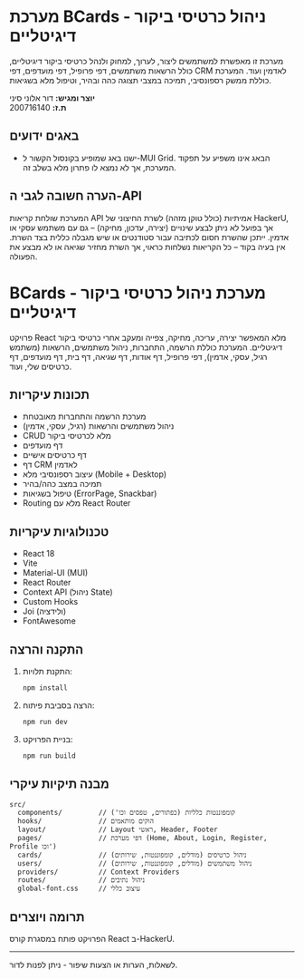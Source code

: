 
# מערכת BCards - ניהול כרטיסי ביקור דיגיטליים

מערכת זו מאפשרת למשתמשים ליצור, לערוך, למחוק ולנהל כרטיסי ביקור דיגיטליים, כולל הרשאות משתמשים, דפי פרופיל, דפי מועדפים, דפי CRM לאדמין ועוד. המערכת כוללת ממשק רספונסיבי, תמיכה במצבי תצוגה כהה ובהיר, וטיפול מלא בשגיאות.

**יוצר ומגיש:** דור אלוני סיני  
**ת.ז:** 200716140

## באגים ידועים

- ישנו באג שמופיע בקונסול הקשור ל-MUI Grid. הבאג אינו משפיע על תפקוד המערכת, אך לא נמצא לו פתרון מלא בשלב זה.

## הערה חשובה לגבי ה-API

המערכת שולחת קריאות API אמיתיות (כולל טוקן מזהה) לשרת החיצוני של HackerU, אך בפועל לא ניתן לבצע שינויים (יצירה, עדכון, מחיקה) – גם  עם משתמש עסקי או אדמין. ייתכן שהשרת חסום לכתיבה עבור סטודנטים או שיש מגבלה כללית בצד השרת. אין בעיה בקוד – כל הקריאות נשלחות כראוי, אך השרת מחזיר שגיאה או לא מבצע את הפעולה.

# BCards - מערכת ניהול כרטיסי ביקור דיגיטליים

פרויקט React מלא המאפשר יצירה, עריכה, מחיקה, צפייה ומעקב אחרי כרטיסי ביקור דיגיטליים. המערכת כוללת הרשמה, התחברות, ניהול משתמשים, הרשאות (משתמש רגיל, עסקי, אדמין), דפי פרופיל, דף אודות, דף שגיאה, דף בית, דף מועדפים, דף כרטיסים שלי, ועוד.

## תכונות עיקריות
- מערכת הרשמה והתחברות מאובטחת
- ניהול משתמשים והרשאות (רגיל, עסקי, אדמין)
- CRUD מלא לכרטיסי ביקור
- דף מועדפים
- דף כרטיסים אישיים
- דף CRM לאדמין
- עיצוב רספונסיבי מלא (Mobile + Desktop)
- תמיכה במצב כהה/בהיר
- טיפול בשגיאות (ErrorPage, Snackbar)
- Routing מלא עם React Router

## טכנולוגיות עיקריות
- React 18
- Vite
- Material-UI (MUI)
- React Router
- Context API (ניהול State)
- Custom Hooks
- Joi (ולידציה)
- FontAwesome

## התקנה והרצה
1. התקנת תלויות:
	```bash
	npm install
	```
2. הרצה בסביבת פיתוח:
	```bash
	npm run dev
	```
3. בניית הפרויקט:
	```bash
	npm run build
	```

## מבנה תיקיות עיקרי
```
src/
  components/         // קומפוננטות כלליות (כפתורים, טפסים וכו')
  hooks/              // הוקים מותאמים
  layout/             // Layout ראשי, Header, Footer
  pages/              // דפי מערכת (Home, About, Login, Register, Profile וכו')
  cards/              // ניהול כרטיסים (מודלים, קומפוננטות, שירותים)
  users/              // ניהול משתמשים (מודלים, קומפוננטות, שירותים)
  providers/          // Context Providers
  routes/             // ניהול נתיבים
  global-font.css     // עיצוב כללי
```

## תרומה ויוצרים
הפרויקט פותח במסגרת קורס React ב-HackerU.

---
לשאלות, הערות או הצעות שיפור - ניתן לפנות לדור.
